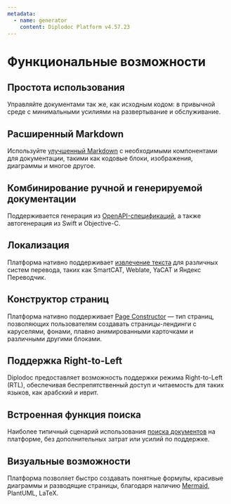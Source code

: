 ```yaml
---
metadata:
  - name: generator
    content: Diplodoc Platform v4.57.23
---
```

# Функциональные возможности

## Простота использования

Управляйте документами так же, как исходным кодом: в привычной среде с минимальными усилиями на развертывание и обслуживание.

## Расширенный Markdown

Используйте [улучшенный Markdown](syntax/index.md) с необходимыми компонентами для документации, такими как кодовые блоки, изображения, диаграммы и многое другое.

## Комбинирование ручной и генерируемой документации

Поддерживается генерация из [OpenAPI-спецификаций](guides/openapi.md), а также автогенерация из Swift и Objective-C.

## Локализация

Платформа нативно поддерживает [извлечение текста](tools/docs/translate.md) для различных систем перевода, таких как SmartCAT, Weblate, YaCAT и Яндекс Переводчик.

## Конструктор страниц

Платформа нативно поддерживает [Page Constructor](https://github.com/gravity-ui/page-constructor) — тип страниц, позволяющих пользователям создавать страницы-лендинги с каруселями, фонами, плавно анимированными карточками и различными другими блоками.

## Поддержка Right-to-Left

Diplodoc предоставляет возможность поддержки режима Right-to-Left (RTL), обеспечивая беспрепятственный доступ и читаемость для таких языков, как арабский и иврит.

## Встроенная функция поиска

Наиболее типичный сценарий использования [поиска документов](project/search.md) на платформе, без дополнительных затрат или усилий по поддержке.

## Визуальные возможности

Платформа позволяет быстро создавать понятные формулы, красивые диаграммы и разводящие страницы, благодаря наличию [Mermaid](tools/mermaid.md), PlantUML, LaTeX.